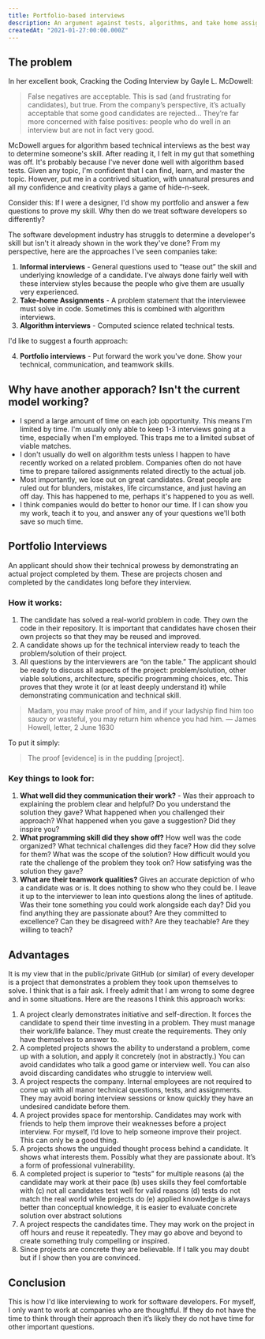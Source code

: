 ```yaml
---
title: Portfolio-based interviews
description: An argument against tests, algorithms, and take home assignments.
createdAt: "2021-01-27:00:00.000Z"
---
```


## The problem

In her excellent book, Cracking the Coding Interview by Gayle L. McDowell:

> False negatives are acceptable. This is sad (and frustrating for candidates), but true. From the company’s perspective, it’s actually acceptable that some good candidates are rejected… They’re far more concerned with false positives: people who do well in an interview but are not in fact very good.

McDowell argues for algorithm based technical interviews as the best way to determine someone's skill. After reading it, I felt in my gut that something was off. It's probably because I've never done well with algorithm based tests. Given any topic, I'm confident that I can find, learn, and master the topic. However, put me in a contrived situation, with unnatural presures and all my confidence and creativity plays a game of hide-n-seek.

Consider this: If I were a designer, I'd show my portfolio and answer a few questions to prove my skill. Why then do we treat software developers so differently?

The software development industry has struggls to determine a developer's skill but isn't it already shown in the work they've done? From my perspective, here are the approaches I've seen companies take:

1. **Informal interviews** - General questions used to “tease out” the skill and underlying knowledge of a candidate. I've always done fairly well with these interview styles because the people who give them are usually very experienced.
2. **Take-home Assignments** - A problem statement that the interviewee must solve in code. Sometimes this is combined with algorithm interviews.
3. **Algorithm interviews** - Computed science related technical tests.

I'd like to suggest a fourth approach:

4. **Portfolio interviews** - Put forward the work you've done. Show your technical, communication, and teamwork skills.

## Why have another apporach? Isn't the current model working?

- I spend a large amount of time on each job opportunity. This means I'm limited by time. I'm usually only able to keep 1-3 interviews going at a time, especially when I'm employed. This traps me to a limited subset of viable matches.
- I don't usually do well on algorithm tests unless I happen to have recently worked on a related problem. Companies often do not have time to prepare tailored assignments related directly to the actual job.
- Most importantly, we lose out on great candidates. Great people are ruled out for blunders, mistakes, life circumstance, and just having an off day. This has happened to me, perhaps it's happened to you as well.
- I think companies would do better to honor our time. If I can show you my work, teach it to you, and answer any of your questions we'll both save so much time.

## Portfolio Interviews

An applicant should show their technical prowess by demonstrating an actual project completed by them. These are projects chosen and completed by the candidates long before they interview.

### How it works:

1. The candidate has solved a real-world problem in code. They own the code in their repository. It is important that candidates have chosen their own projects so that they may be reused and improved.
2. A candidate shows up for the technical interview ready to teach the problem/solution of their project.
3. All questions by the interviewers are “on the table.” The applicant should be ready to discuss all aspects of the project: problem/solution, other viable solutions, architecture, specific programming choices, etc. This proves that they wrote it (or at least deeply understand it) while demonstrating communication and technical skill.

> Madam, you may make proof of him, and if your ladyship find him too saucy or wasteful, you may return him whence you had him.
> — James Howell, letter, 2 June 1630

To put it simply:

> The proof [evidence] is in the pudding [project].

### Key things to look for:

1. **What well did they communication their work?** - Was their approach to explaining the problem clear and helpful? Do you understand the solution they gave? What happened when you challenged their approach? What happened when you gave a suggestion? Did they inspire you?
2. **What programming skill did they show off?** How well was the code organized? What technical challenges did they face? How did they solve for them? What was the scope of the solution? How difficult would you rate the challenge of the problem they took on? How satisfying was the solution they gave?
3. **What are their teamwork qualities?** Gives an accurate depiction of who a candidate was or is. It does nothing to show who they could be. I leave it up to the interviewer to lean into questions along the lines of aptitude. Was their tone something you could work alongside each day? Did you find anything they are passionate about? Are they committed to excellence? Can they be disagreed with? Are they teachable? Are they willing to teach?

## Advantages

It is my view that in the public/private GitHub (or similar) of every developer is a project that demonstrates a problem they took upon themselves to solve. I think that is a fair ask. I freely admit that I am wrong to some degree and in some situations. Here are the reasons I think this approach works:

1. A project clearly demonstrates initiative and self-direction. It forces the candidate to spend their time investing in a problem. They must manage their work/life balance. They must create the requirements. They only have themselves to answer to.
2. A completed projects shows the ability to understand a problem, come up with a solution, and apply it concretely (not in abstractly.) You can avoid candidates who talk a good game or interview well. You can also avoid discarding candidates who struggle to interview well.
3. A project respects the company. Internal employees are not required to come up with all manor technical questions, tests, and assignments. They may avoid boring interview sessions or know quickly they have an undesired candidate before them.
4. A project provides space for mentorship. Candidates may work with friends to help them improve their weaknesses before a project interview. For myself, I’d love to help someone improve their project. This can only be a good thing.
5. A projects shows the unguided thought process behind a candidate. It shows what interests them. Possibly what they are passionate about. It’s a form of professional vulnerability.
6. A completed project is superior to “tests” for multiple reasons (a) the candidate may work at their pace (b) uses skills they feel comfortable with (c) not all candidates test well for valid reasons (d) tests do not match the real world while projects do (e) applied knowledge is always better than conceptual knowledge, it is easier to evaluate concrete solution over abstract solutions
7. A project respects the candidates time. They may work on the project in off hours and reuse it repeatedly. They may go above and beyond to create something truly compelling or inspired.
8. Since projects are concrete they are believable. If I talk you may doubt but if I show then you are convinced.

## Conclusion

This is how I'd like interviewing to work for software developers. For myself, I only want to work at companies who are thoughtful. If they do not have the time to think through their approach then it’s likely they do not have time for other important questions.